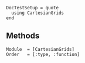 ```@meta
DocTestSetup = quote
  using CartesianGrids
end
```

## Methods

```@autodocs
Module  = [CartesianGrids]
Order   = [:type, :function]
```
